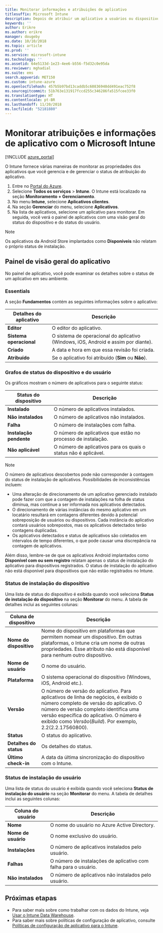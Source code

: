 ```yaml
---
title: Monitorar informações e atribuições de aplicativo
titlesuffix: Microsoft Intune
description: Depois de atribuir um aplicativo a usuários ou dispositivos, use essas informações para ajudá-lo a monitorar o status do aplicativo.
keywords: ''
author: Erikre
ms.author: erikre
manager: dougeby
ms.date: 10/10/2018
ms.topic: article
ms.prod: ''
ms.service: microsoft-intune
ms.technology: ''
ms.assetid: 64e5133d-1e23-4ee6-b556-f5d32c0e95da
ms.reviewer: mghadial
ms.suite: ems
search.appverid: MET150
ms.custom: intune-azure
ms.openlocfilehash: 457b5b97bd13caddb5c60836940dd491eac752f8
ms.sourcegitcommit: 51b763e131917fccd255c346286fa515fcee33f0
ms.translationtype: HT
ms.contentlocale: pt-BR
ms.lasthandoff: 11/20/2018
ms.locfileid: "52181880"
---
```

# <a name="monitor-app-information-and-assignments-with-microsoft-intune"></a>Monitorar atribuições e informações de aplicativo com o Microsoft Intune

[!INCLUDE [azure_portal](./includes/azure_portal.md)]

O Intune fornece várias maneiras de monitorar as propriedades dos aplicativos que você gerencia e de gerenciar o status de atribuição do aplicativo.

1. Entre no [Portal do Azure](https://portal.azure.com).
2. Selecione **Todos os serviços** > **Intune**. O Intune está localizado na seção **Monitoramento + Gerenciamento**.
3. No menu **Intune**, selecione **Aplicativos clientes**.
4. Na seção **Gerenciar** do menu, selecione **Aplicativos**.
5. Na lista de aplicativos, selecione um aplicativo para monitorar. Em seguida, você verá o painel de aplicativos com uma visão geral do status do dispositivo e do status do usuário.

> [!NOTE]
> Os aplicativos da Android Store implantados como **Disponíveis** não relatam o próprio status de instalação.

## <a name="app-overview-pane"></a>Painel de visão geral do aplicativo

No painel de aplicativo, você pode examinar os detalhes sobre o status de um aplicativo em seu ambiente.

### <a name="essentials"></a>Essentials
A seção **Fundamentos** contém as seguintes informações sobre o aplicativo:

 | **Detalhes do aplicativo**            | **Descrição**                                                      |
|------------------------|------------------------------------------------------------------|
| **Editor**          | O editor do aplicativo.                                            |
| **Sistema operacional**   | O sistema de operacional do aplicativo (Windows, iOS, Android e assim por diante). |
| **Criado**             | A data e hora em que essa revisão foi criada.                         |
| **Atribuído**           | Se o aplicativo foi atribuído (**Sim** ou **Não**).                  |

### <a name="device-and-user-status-graphs"></a>Grafos de status do dispositivo e do usuário
Os gráficos mostram o número de aplicativos para o seguinte status:

| **Status do dispositivo**       | **Descrição**                                       |
|-----------------------|-------------------------------------------------------|
| **Instalado**         | O número de aplicativos instalados.                         |
| **Não instalados**     | O número de aplicativos não instalados.                     |
| **Falha**            | O número de instalações com falha.                   |
| **Instalação pendente**   | O número de aplicativos que estão no processo de instalação. |
| **Não aplicável**           | O número de aplicativos para os quais o status não é aplicável.            |

> [!NOTE]
> O número de aplicativos descobertos pode não corresponder à contagem do status de instalação de aplicativos. Possibilidades de inconsistências incluem:
>    - Uma alteração de direcionamento de um aplicativo gerenciado instalado pode fazer com que a contagem de instalações na folha de status diminua, mas continue a ser informada nos aplicativos detectados.
>    - O direcionamento de várias instâncias do mesmo aplicativo em um locatário resultará em contagens diferentes devido à potencial sobreposição de usuários ou dispositivos. Cada instância do aplicativo contará usuários sobrepostos, mas os aplicativos detectados terão contagens duplicadas.
>    - Os aplicativos detectados e status de aplicativos são coletados em intervalos de tempo diferentes, o que pode causar uma discrepância na contagem de aplicativos.
> 
> Além disso, lembre-se de que os aplicativos Android implantados como **Disponível com ou sem registro** relatam apenas o status de instalação do aplicativo para dispositivos registrados. O status de instalação do aplicativo não está disponível para dispositivos que não estão registrados no Intune.

### <a name="device-install-status"></a>Status de instalação do dispositivo

Uma lista de status do dispositivo é exibida quando você seleciona **Status de instalação do dispositivo** na seção **Monitorar** do menu. A tabela de detalhes inclui as seguintes colunas:

| **Coluna de dispositivo**      | **Descrição**                                                                                                                                                                                                                                            |
|----------------------|------------------------------------------------------------------------------------------------------------------------------------------------------------------------------------------------------------------------------------------------------------|
| **Nome do dispositivo**      | Nome do dispositivo em plataformas que permitem nomear um dispositivo. Em outras plataformas, o Intune cria um nome de outras propriedades. Esse atributo não está disponível para nenhum outro dispositivo.                                                                       |
| **Nome de usuário**        | O nome do usuário.                                                                                                                                                                                                                                      |
| **Plataforma**         | O sistema operacional do dispositivo (Windows, iOS, Android etc.).                                                                                                                                                                                           |
| **Versão**          | O número de versão do aplicativo. Para aplicativos de linha de negócios, é exibido o número completo de versão do aplicativo. O número de versão completo identifica uma versão específica do aplicativo. O número é exibido como _Versão_(_Build_). Por exemplo, 2.2(2.2.17560800). |
| **Status**           | O status do aplicativo.                                                                                                                                                                                                                                     |
| **Detalhes do status**   | Os detalhes do status.                                                                                                                                                                                                                                     |
| **Último check-in**    | A data da última sincronização do dispositivo com o Intune.                                                                                                                                                                                                                  |


### <a name="user-install-status"></a>Status de instalação do usuário

Uma lista de status do usuário é exibida quando você seleciona **Status de instalação do usuário** na seção **Monitorar** do menu. A tabela de detalhes inclui as seguintes colunas:

| **Coluna do usuário**     | **Descrição**                           |
|---------------------|-------------------------------------------|
| **Nome**            | O nome do usuário no Azure Active Directory.         |
| **Nome de usuário**       | O nome exclusivo do usuário.              |
| **Instalações**   | O número de aplicativos instalados pelo usuário. |
| **Falhas**        | O número de instalações de aplicativo com falha para o usuário.     |
| **Não instalados**   | O número de aplicativos não instalados pelo usuário. |


## <a name="next-steps"></a>Próximas etapas

- Para saber mais sobre como trabalhar com os dados do Intune, veja [Usar o Intune Data Warehouse](reports-nav-create-intune-reports.md).
- Para saber mais sobre políticas de configuração de aplicativo, consulte [Políticas de configuração de aplicativo para o Intune](app-configuration-policies-overview.md).
